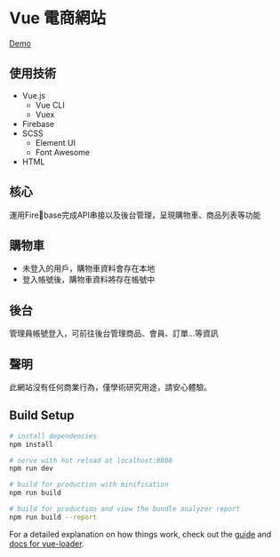 # Vue 電商網站
[Demo](https://rccj.github.io/do-more)

## 使用技術
- Vue.js
  - Vue CLI
  - Vuex
- Firebase
- SCSS
  - Element UI
  - Font Awesome
- HTML

## 核心
運用Firebase完成API串接以及後台管理，呈現購物車、商品列表等功能

## 購物車
- 未登入的用戶，購物車資料會存在本地
- 登入帳號後，購物車資料將存在帳號中

## 後台
管理員帳號登入，可前往後台管理商品、會員、訂單...等資訊

## 聲明
此網站沒有任何商業行為，僅學術研究用途，請安心體驗。

## Build Setup

``` bash
# install dependencies
npm install

# serve with hot reload at localhost:8080
npm run dev

# build for production with minification
npm run build

# build for production and view the bundle analyzer report
npm run build --report
```

For a detailed explanation on how things work, check out the [guide](http://vuejs-templates.github.io/webpack/) and [docs for vue-loader](http://vuejs.github.io/vue-loader).
